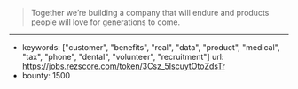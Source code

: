 >Together we’re building a company that will endure and products people will love for generations to come. 
------
- keywords: ["customer", "benefits", "real", "data", "product", "medical", "tax", "phone", "dental", "volunteer", "recruitment"]
url: https://jobs.rezscore.com/token/3Csz_5IscuytOtoZdsTr
- bounty: 1500
